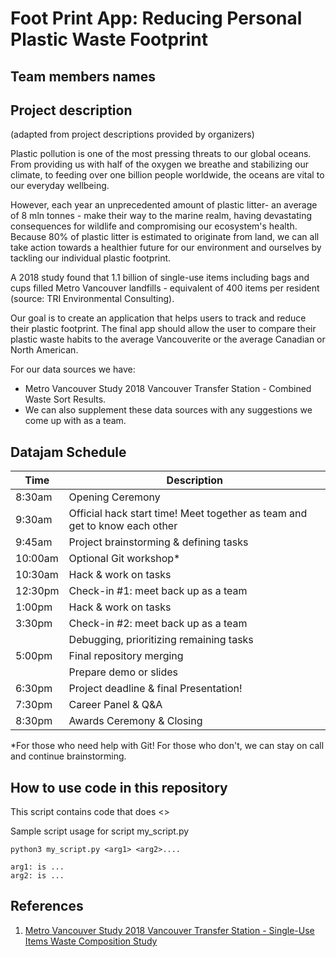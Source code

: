 # Foot Print App: Reducing Personal Plastic Waste Footprint

## Team members names

## Project description
(adapted from project descriptions provided by organizers)

Plastic pollution is one of the most pressing threats to our global oceans. From providing us with half of the oxygen we breathe and stabilizing our climate, to feeding over one billion people worldwide, the oceans are vital to our everyday wellbeing. 

However, each year an unprecedented amount of plastic litter- an average of 8 mln tonnes - make their way to the marine realm, having devastating consequences for wildlife and compromising our ecosystem's health. Because 80% of plastic litter is estimated to originate from land, we can all take action towards a healthier future for our environment and ourselves by tackling our individual plastic footprint.

A 2018 study found that 1.1 billion of single-use items including bags and cups filled Metro Vancouver landfills - equivalent of 400 items per resident (source: TRI Environmental Consulting).

Our goal is to create an application that helps users to track and reduce their plastic footprint. The final app should allow the user to compare their plastic waste habits to the average Vancouverite or the average Canadian or North American.

For our data sources we have:
- Metro Vancouver Study 2018 Vancouver Transfer Station - Combined Waste Sort Results.
- We can also supplement these data sources with any suggestions we come up with as a team.

## Datajam Schedule
| Time | Description |
| --- | --- |
| 8:30am | Opening Ceremony |
| 9:30am | Official hack start time! Meet together as team and get to know each other|
| 9:45am | Project brainstorming & defining tasks |
| 10:00am | Optional Git workshop*|
| 10:30am | Hack & work on tasks |
| 12:30pm | Check-in #1: meet back up as a team |
| 1:00pm | Hack & work on tasks |
| 3:30pm | Check-in #2: meet back up as a team |
| | Debugging, prioritizing remaining tasks |
| 5:00pm | Final repository merging |
| | Prepare demo or slides |
| 6:30pm | Project deadline & final Presentation! |
| 7:30pm | Career Panel & Q&A |
| 8:30pm | Awards Ceremony & Closing |

*For those who need help with Git! For those who don't, we can stay on call and continue brainstorming.

## How to use code in this repository

This script contains code that does <>
    
Sample script usage for script my_script.py

    python3 my_script.py <arg1> <arg2>....
    
    arg1: is ...
    arg2: is ...
    
## References

1. [Metro Vancouver Study 2018 Vancouver Transfer Station - Single-Use Items Waste Composition Study](http://www.metrovancouver.org/services/solid-waste/SolidWastePublications/2018Single-UseItemsWasteCompositionStudy.pdf)
